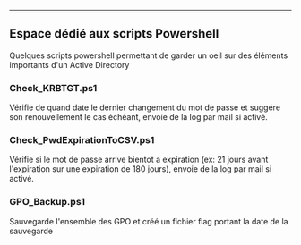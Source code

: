 ------------------------------------------------------------------------------------
## Espace dédié aux scripts Powershell

Quelques scripts powershell permettant de garder un oeil sur des éléments importants d'un Active Directory

### Check_KRBTGT.ps1

Vérifie de quand date le dernier changement du mot de passe et suggére son renouvellement le cas échéant, envoie de la log par mail si activé.

### Check_PwdExpirationToCSV.ps1

Vérifie si le mot de passe arrive bientot a expiration (ex: 21 jours avant l'expiration sur une expiration de 180 jours), envoie de la log par mail si activé.

### GPO_Backup.ps1

Sauvegarde l'ensemble des GPO et créé un fichier flag portant la date de la sauvegarde
